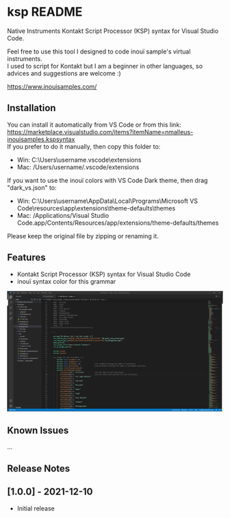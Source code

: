 # ksp README

Native Instruments Kontakt Script Processor (KSP) syntax for Visual Studio Code.  

Feel free to use this tool I designed to code inouï sample's virtual instruments.  
I used to script for Kontakt but I am a beginner in other languages, so advices and suggestions are welcome :)  
  
https://www.inouisamples.com/

## Installation

You can install it automatically from VS Code or from this link: https://marketplace.visualstudio.com/items?itemName=nmalleus-inouisamples.kspsyntax  
If you prefer to do it manually, then copy this folder to:
* Win: C:\Users\username\.vscode\extensions  
* Mac: /Users/username/.vscode/extensions  
  
If you want to use the inouï colors with VS Code Dark theme, then drag "dark_vs.json" to:
* Win: C:\Users\username\AppData\Local\Programs\Microsoft VS Code\resources\app\extensions\theme-defaults\themes  
* Mac: /Applications/Visual Studio Code.app/Contents/Resources/app/extensions/theme-defaults/themes  
  
Please keep the original file by zipping or renaming it.

## Features

* Kontakt Script Processor (KSP) syntax for Visual Studio Code
* inouï syntax color for this grammar  
  
![Image](https://raw.githubusercontent.com/nmalleus/ksp/master/images/inoui%20KSP%20example.png)

## Known Issues

...

## Release Notes

## [1.0.0] - 2021-12-10
- Initial release